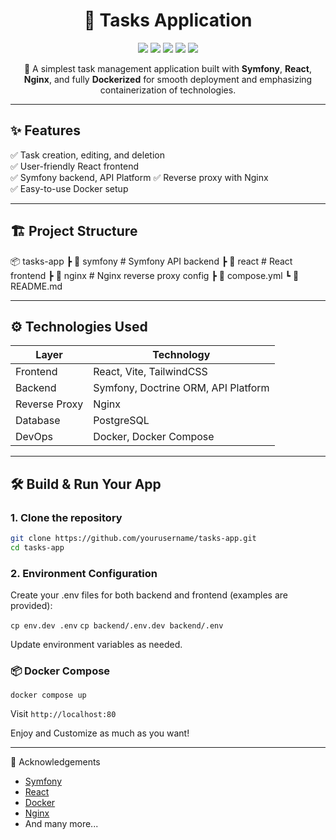 <h1 align="center">📝 Tasks Application</h1>

<p align="center">
  <img src="https://img.shields.io/badge/status-active-success.svg" />
  <img src="https://img.shields.io/badge/docker-ready-blue.svg" />
  <img src="https://img.shields.io/badge/backend-symfony-6e64f8.svg" />
  <img src="https://img.shields.io/badge/frontend-react-61dafb.svg" />
  <img src="https://img.shields.io/badge/proxy-nginx-brightgreen.svg" />
</p>

<p align="center">
  🚀 A simplest task management application built with <strong>Symfony</strong>, <strong>React</strong>, <strong>Nginx</strong>, and fully <strong>Dockerized</strong> for smooth deployment and emphasizing containerization of technologies.
</p>

---

## ✨ Features

✅ Task creation, editing, and deletion  
✅ User-friendly React frontend  
✅ Symfony backend, API Platform
✅ Reverse proxy with Nginx  
✅ Easy-to-use Docker setup  

---

## 🏗️ Project Structure

📦 tasks-app
 ┣ 📂 symfony         # Symfony API backend
 ┣ 📂 react           # React frontend
 ┣ 📂 nginx           # Nginx reverse proxy config
 ┣ 📄 compose.yml
 ┗ 📄 README.md

---

## ⚙️ Technologies Used

| Layer       | Technology |
|-------------|------------|
| Frontend    | React, Vite, TailwindCSS |
| Backend     | Symfony, Doctrine ORM, API Platform |
| Reverse Proxy | Nginx |
| Database    | PostgreSQL |
| DevOps      | Docker, Docker Compose |

---

## 🛠️ Build & Run Your App

### 1. Clone the repository
```bash
git clone https://github.com/yourusername/tasks-app.git
cd tasks-app
```

### 2. Environment Configuration
Create your .env files for both backend and frontend (examples are provided):

`cp env.dev .env`
`cp backend/.env.dev backend/.env`

Update environment variables as needed.

### 📦 Docker Compose

`docker compose up`


Visit `http://localhost:80`


Enjoy and Customize as much as you want!

---

🙌 Acknowledgements
- [Symfony](https://symfony.com/)
- [React](https://react.dev/)
- [Docker](https://www.docker.com/)
- [Nginx](https://nginx.org/)
- And many more...

